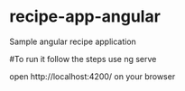 # recipe-app-angular
Sample angular recipe application


#To run it follow the steps
use ng serve

open http://localhost:4200/ on your browser
